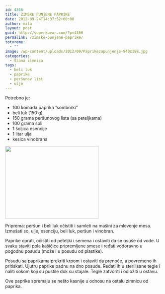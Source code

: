 ```yaml
---
id: 4366
title: ZIMSKE PUNjENE PAPRIKE
date: 2012-09-24T14:37:52+00:00
author: mila
layout: post
guid: http://superkuvar.com/?p=4366
permalink: /zimske-punjene-paprike/
totvreme:
  - ""
image: /wp-content/uploads/2012/09/Paprikezapunjenje-940x198.jpg
categories:
  - Slana zimnica
tags:
  - beli luk
  - paprike
  - peršunov list
  - ulje
---
```

Potrebno je:

  * 100 komada paprika &#8221;somborki&#8221;
  * beli luk (150 g)
  * 150 grama peršunovog lista (sa peteljkama)
  * 100 grama soli
  * 1 šoljica esencije
  * 1 litar ulja
  * kesica vinobrana

<img class="alignnone size-medium wp-image-4368" title="Paprikezapunjenje" src="//superkuvar.com/wp-content/uploads/2012/09/Paprikezapunjenje-e1348497086906-300x234.jpg" alt="" width="300" height="234" /> 

Priprema: peršun i beli luk očistiti i samleti na mašini za mlevenje mesa. Izmešati so, ulje, esenciju, beli luk, peršun i vinobran.

Paprike oprati, očistiti od peteljki i semena i ostaviti da se osuše od vode. U svaku staviti pola kašičice pripremljene smese i ređati vodoravno u pogodnu posudu (može i u posudu od plastike).

Posudu sa paprikama prekriti krpom i ostaviti da prenoće, a povremeno ih pritiskati. Ujutru paprike padnu na dno posude. Ređati ih u sterilisane tegle i naliti sokom koji su pustile dok su stajale. Tegle zatvoriti i odložiti u ostavu.

Ove paprike spremaju se nešto kasnije u odnosu na ostalu zimnicu od paprika.